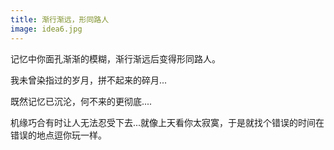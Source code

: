 ```yaml
---
title: 渐行渐远，形同路人
image: idea6.jpg
---
```



记忆中你面孔渐渐的模糊，渐行渐远后变得形同路人。

我未曾染指过的岁月，拼不起来的碎月...

既然记忆已沉沦，何不来的更彻底....

机缘巧合有时让人无法忍受下去...就像上天看你太寂寞，于是就找个错误的时间在错误的地点逗你玩一样。
